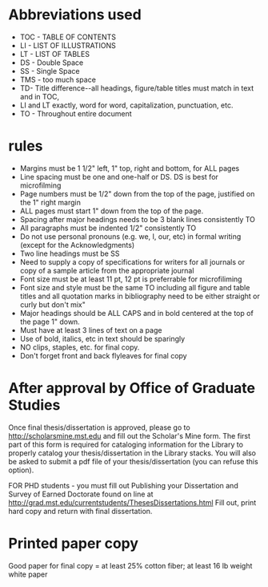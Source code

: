 # Abbreviations used #

  * TOC - TABLE OF CONTENTS
  * LI - LIST OF ILLUSTRATIONS
  * LT - LIST OF TABLES
  * DS - Double Space
  * SS - Single Space
  * TMS - too much space
  * TD- Title difference--all headings, figure/table titles must match in text and in TOC,
  * LI and LT exactly, word for word, capitalization, punctuation, etc.
  * TO - Throughout entire document

# rules #

  * Margins must be 1 1/2" left, 1" top, right and bottom, for ALL pages
  * Line spacing must be one and one-half or DS. DS is best for microfilming
  * Page numbers must be 1/2" down from the top of the page, justified on the 1" right margin
  * ALL pages must start 1" down from the top of the page.
  * Spacing after major headings needs to be 3 blank lines consistently TO
  * All paragraphs must be indented 1/2" consistently TO
  * Do not use personal pronouns (e.g. we, I, our, etc) in formal writing (except for the Acknowledgments)
  * Two line headings must be SS
  * Need to supply a copy of specifications for writers for all journals or copy of a sample article from the     appropriate journal
  * Font size must be at least 11 pt, 12 pt is preferrable for microfiliming
  * Font size and style must be the same TO including all figure and table titles and all quotation marks in      bibliography need to be either straight or curly but don't mix"
  * Major headings should be ALL CAPS and in bold centered at the top of the page 1" down.
  * Must have at least 3 lines of text on a page
  * Use of bold, italics, etc in text should be sparingly
  * NO clips, staples, etc. for final copy.
  * Don't forget front and back flyleaves for final copy


# After approval by Office of Graduate Studies #

Once final thesis/dissertation is approved, please go to
http://scholarsmine.mst.edu
and fill out the Scholar's Mine form.  The first part of this form is required for cataloging information for the Library to properly catalog your thesis/dissertation in the Library stacks. You will also be asked to submit a pdf file of your thesis/dissertation (you can refuse this option).

FOR PHD students - you must fill out Publishing your Dissertation and Survey of Earned Doctorate found on line at
http://grad.mst.edu/currentstudents/ThesesDissertations.html
Fill out, print hard copy and return with final dissertation.

# Printed paper copy #

Good paper for final copy = at least 25% cotton fiber; at least 16 lb weight white paper